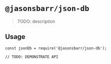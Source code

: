 # `@jasonsbarr/json-db`

> TODO: description

## Usage

```
const jsonDb = require('@jasonsbarr/json-db');

// TODO: DEMONSTRATE API
```
